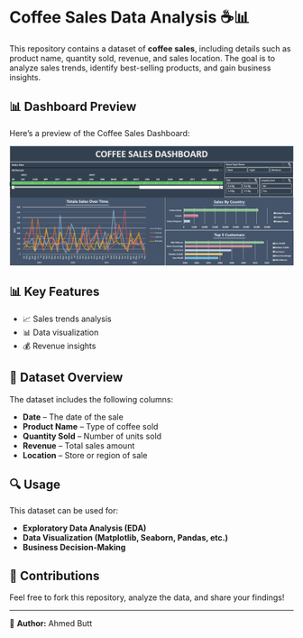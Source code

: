 # Coffee Sales Data Analysis ☕📊
This repository contains a dataset of **coffee sales**, including details such as product name, quantity sold, revenue, and sales location. The goal is to analyze sales trends, identify best-selling products, and gain business insights. 

## 📊 Dashboard Preview  
Here’s a preview of the Coffee Sales Dashboard:  

![Coffee Sales Dashboard](Dashboard.png)

## 📊 Key Features  
- 📈 Sales trends analysis  
- 📊 Data visualization  
- 💰 Revenue insights  

## 📂 Dataset Overview  
The dataset includes the following columns:  
- **Date** – The date of the sale  
- **Product Name** – Type of coffee sold  
- **Quantity Sold** – Number of units sold  
- **Revenue** – Total sales amount  
- **Location** – Store or region of sale  

## 🔍 Usage  
This dataset can be used for:  
- **Exploratory Data Analysis (EDA)**  
- **Data Visualization (Matplotlib, Seaborn, Pandas, etc.)**   
- **Business Decision-Making**  

## 🚀 Contributions  
Feel free to fork this repository, analyze the data, and share your findings!  

---

📌 **Author:** Ahmed Butt  

